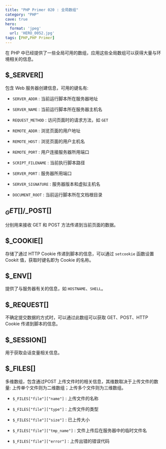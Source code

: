```yaml
---
title: "PHP Primer 020 : 全局数组"
category: "PHP"
cave: true
hero:
  format: 'jpeg'
  url: 'HERO_0052.jpg'
tags: [PHP,PHP Primer]
---
```

在 PHP 中已经提供了一些全局可用的数组，应用这些全局数组可以获得大量与环境相关的信息。

## $_SERVER[]

包含 Web 服务器创建信息，可用的键名有:

* `SERVER_ADDR` : 当前运行脚本所在服务器地址

* `SERVER_NAME` : 当前运行脚本所在服务器主机名

* `REQUEST_METHOD` : 访问页面时的请求方法，如 `GET`

* `REMOTE_ADDR` : 浏览页面的用户地址

* `REMOTE_HOST` : 浏览页面的用户主机名

* `REMOTE_PORT` : 用户连接服务器所用端口

* `SCRIPT_FILENAME` : 当前执行脚本路径

* `SERVER_PORT` : 服务器所用端口

* `SERVER_SIGNATURE` : 服务器版本和虚拟主机名

* `DOCUMENT_ROOT` : 当前运行脚本所在文档根目录

## $_GET[]/$_POST[]

分别用来接收 GET 和 POST 方法传递到当前页面的数据。

## $_COOKIE[]

存储了通过 HTTP Cookie 传递到脚本的信息，可以通过 `setcookie` 函数设置 Cookit 值，获取时键名即为 Cookie 的名称。

## $_ENV[]

提供了与服务器有关的信息，如 `HOSTNAME`、`SHELL`。

## $_REQUEST[]

不确定提交数据的方式时，可以通过此数组可以获取 GET、POST、HTTP Cookie 传递到脚本的信息。

## $_SESSION[]

用于获取会话变量相关信息。

## $_FILES[]

多维数组，包含通过POST 上传文件时的相关信息，其维数取决于上传文件的数量: 上传单个文件则为二维数组；上传多个文件则为三维数组。

* `$_FILES["file"]["name"]` : 上传文件的名称

* `$_FILES["file"]["type"]` : 上传文件的类型

* `$_FILES["file"]["size"]` : 已上传大小

* `$_FILES["file"]["tmp_name"]` : 文件上传后在服务器中的临时文件名

* `$_FILES["file"]["error"]` : 上传出错的错误代码







